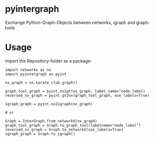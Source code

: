 # pyintergraph
Exchange Python-Graph-Objects between networkx, igraph and graph-tools

# Usage
import the Repository-folder as a package:

```
import networkx as nx
import pyintergraph as pyint

nx_graph = nx.karate_club_graph()

graph_tool_graph = pyint.nx2gt(nx_graph, label_name="node_label)
reversed_nx_graph = pyint.gt2nx(graph_tool_graph, use_labels=True)

igraph_graph = pyint.nx2igraph(nx_graph)

# or

Graph = InterGraph.from_networkX(nx_graph)
graph_tool_graph = Graph.to_graph_tool(labelname="node_label")
reversed_nx_graph = Graph.to_networkX(use_labels=True)
igraph_graph = Graph.to_igraph()
```
